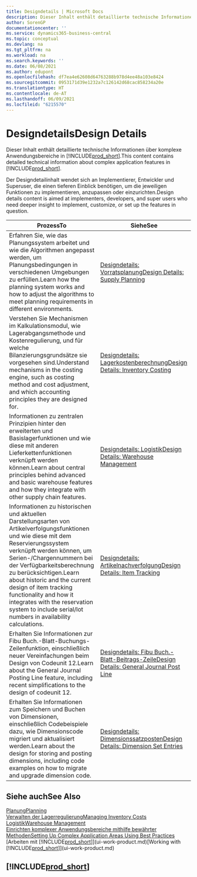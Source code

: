 ```yaml
---
title: Designdetails | Microsoft Docs
description: Dieser Inhalt enthält detaillierte technische Informationen über komplexe Anwendungsbereiche in  Business Central.
author: SorenGP
documentationcenter: ''
ms.service: dynamics365-business-central
ms.topic: conceptual
ms.devlang: na
ms.tgt_pltfrm: na
ms.workload: na
ms.search.keywords: ''
ms.date: 06/08/2021
ms.author: edupont
ms.openlocfilehash: df7ea4e62608d64763288b978d4ee48a103e8424
ms.sourcegitcommit: 0953171d39e1232a7c126142d68cac858234a20e
ms.translationtype: HT
ms.contentlocale: de-AT
ms.lasthandoff: 06/09/2021
ms.locfileid: "6215570"
---
```

# <a name="design-details"></a><span data-ttu-id="aba52-103">Designdetails</span><span class="sxs-lookup"><span data-stu-id="aba52-103">Design Details</span></span>
<span data-ttu-id="aba52-104">Dieser Inhalt enthält detaillierte technische Informationen über komplexe Anwendungsbereiche in [!INCLUDE[prod_short](includes/prod_short.md)].</span><span class="sxs-lookup"><span data-stu-id="aba52-104">This content contains detailed technical information about complex application features in [!INCLUDE[prod_short](includes/prod_short.md)].</span></span>  

 <span data-ttu-id="aba52-105">Der Designdetailinhalt wendet sich an Implementierer, Entwickler und Superuser, die einen tieferen Einblick benötigen, um die jeweiligen Funktionen zu implementieren, anzupassen oder einzurichten.</span><span class="sxs-lookup"><span data-stu-id="aba52-105">Design details content is aimed at implementers, developers, and super users who need deeper insight to implement, customize, or set up the features in question.</span></span>  

|<span data-ttu-id="aba52-106">**Prozess**</span><span class="sxs-lookup"><span data-stu-id="aba52-106">**To**</span></span>|<span data-ttu-id="aba52-107">**Siehe**</span><span class="sxs-lookup"><span data-stu-id="aba52-107">**See**</span></span>|  
|------------|-------------|  
|<span data-ttu-id="aba52-108">Erfahren Sie, wie das Planungssystem arbeitet und wie die Algorithmen angepasst werden, um Planungsbedingungen in verschiedenen Umgebungen zu erfüllen.</span><span class="sxs-lookup"><span data-stu-id="aba52-108">Learn how the planning system works and how to adjust the algorithms to meet planning requirements in different environments.</span></span>|[<span data-ttu-id="aba52-109">Designdetails: Vorratsplanung</span><span class="sxs-lookup"><span data-stu-id="aba52-109">Design Details: Supply Planning</span></span>](design-details-supply-planning.md)|  
|<span data-ttu-id="aba52-110">Verstehen Sie Mechanismen im Kalkulationsmodul, wie Lagerabgangsmethode und Kostenregulierung, und für welche Bilanzierungsgrundsätze sie vorgesehen sind.</span><span class="sxs-lookup"><span data-stu-id="aba52-110">Understand mechanisms in the costing engine, such as costing method and cost adjustment, and which accounting principles they are designed for.</span></span>|[<span data-ttu-id="aba52-111">Designdetails: Lagerkostenberechnung</span><span class="sxs-lookup"><span data-stu-id="aba52-111">Design Details: Inventory Costing</span></span>](design-details-inventory-costing.md)|  
|<span data-ttu-id="aba52-112">Informationen zu zentralen Prinzipien hinter den erweiterten und Basislagerfunktionen und wie diese mit anderen Lieferkettenfunktionen verknüpft werden können.</span><span class="sxs-lookup"><span data-stu-id="aba52-112">Learn about central principles behind advanced and basic warehouse features and how they integrate with other supply chain features.</span></span>|[<span data-ttu-id="aba52-113">Designdetails: Logistik</span><span class="sxs-lookup"><span data-stu-id="aba52-113">Design Details: Warehouse Management</span></span>](design-details-warehouse-management.md)|  
|<span data-ttu-id="aba52-114">Informationen zu historischen und aktuellen Darstellungsarten von Artikelverfolgungsfunktionen und wie diese mit dem Reservierungssystem verknüpft werden können, um Serien-/Chargennummern bei der Verfügbarkeitsberechnung zu berücksichtigen.</span><span class="sxs-lookup"><span data-stu-id="aba52-114">Learn about historic and the current design of item tracking functionality and how it integrates with the reservation system to include serial/lot numbers in availability calculations.</span></span>|[<span data-ttu-id="aba52-115">Designdetails: Artikelnachverfolgung</span><span class="sxs-lookup"><span data-stu-id="aba52-115">Design Details: Item Tracking</span></span>](design-details-item-tracking.md)|  
|<span data-ttu-id="aba52-116">Erhalten Sie Informationen zur Fibu Buch.-Blatt-Buchungs-Zeilenfunktion, einschließlich neuer Vereinfachungen beim Design von Codeunit 12.</span><span class="sxs-lookup"><span data-stu-id="aba52-116">Learn about the General Journal Posting Line feature, including recent simplifications to the design of codeunit 12.</span></span>|[<span data-ttu-id="aba52-117">Designdetails: Fibu Buch.-Blatt-Beitrags-Zeile</span><span class="sxs-lookup"><span data-stu-id="aba52-117">Design Details: General Journal Post Line</span></span>](design-details-general-journal-post-line.md)|
|<span data-ttu-id="aba52-118">Erhalten Sie Informationen zum Speichern und Buchen von Dimensionen, einschließlich Codebeispiele dazu, wie Dimensionscode migriert und aktualisiert werden.</span><span class="sxs-lookup"><span data-stu-id="aba52-118">Learn about the design for storing and posting dimensions, including code examples on how to migrate and upgrade dimension code.</span></span>|[<span data-ttu-id="aba52-119">Designdetails: Dimensionssatzposten</span><span class="sxs-lookup"><span data-stu-id="aba52-119">Design Details: Dimension Set Entries</span></span>](design-details-dimension-set-entries-overview.md)|

## <a name="see-also"></a><span data-ttu-id="aba52-120">Siehe auch</span><span class="sxs-lookup"><span data-stu-id="aba52-120">See Also</span></span>

[<span data-ttu-id="aba52-121">Planung</span><span class="sxs-lookup"><span data-stu-id="aba52-121">Planning</span></span>](production-planning.md)  
[<span data-ttu-id="aba52-122">Verwalten der Lagerregulierung</span><span class="sxs-lookup"><span data-stu-id="aba52-122">Managing Inventory Costs</span></span>](finance-manage-inventory-costs.md)  
[<span data-ttu-id="aba52-123">Logistik</span><span class="sxs-lookup"><span data-stu-id="aba52-123">Warehouse Management</span></span>](warehouse-manage-warehouse.md)  
[<span data-ttu-id="aba52-124">Einrichten komplexer Anwendungsbereiche mithilfe bewährter Methoden</span><span class="sxs-lookup"><span data-stu-id="aba52-124">Setting Up Complex Application Areas Using Best Practices</span></span>](set-up-complex-application-areas-using-best-practices.md)  
<span data-ttu-id="aba52-125">[Arbeiten mit [!INCLUDE[prod_short](includes/prod_short.md)]](ui-work-product.md)</span><span class="sxs-lookup"><span data-stu-id="aba52-125">[Working with [!INCLUDE[prod_short](includes/prod_short.md)]](ui-work-product.md)</span></span>  

## [!INCLUDE[prod_short](includes/free_trial_md.md)]  
